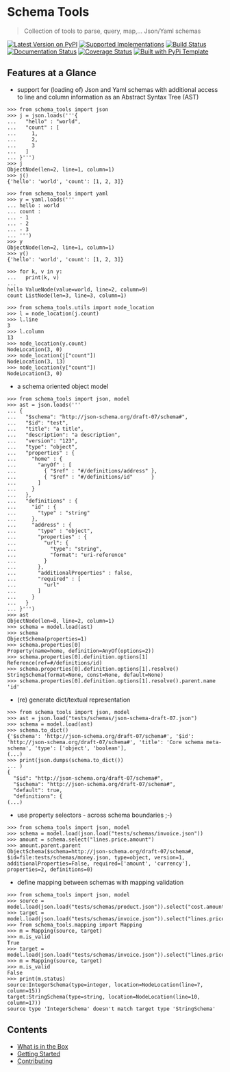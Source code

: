 # Schema Tools

> Collection of tools to parse, query, map,... Json/Yaml schemas

[![Latest Version on PyPI](https://img.shields.io/pypi/v/schema-tools.svg)](https://pypi.python.org/pypi/schema-tools/)
[![Supported Implementations](https://img.shields.io/pypi/pyversions/schema-tools.svg)](https://pypi.python.org/pypi/schema-tools/)
[![Build Status](https://secure.travis-ci.org/christophevg/schema-tools.svg?branch=master)](http://travis-ci.org/christophevg/schema-tools)
[![Documentation Status](https://readthedocs.org/projects/schema-tools/badge/?version=latest)](https://schema-tools.readthedocs.io/en/latest/?badge=latest)
[![Coverage Status](https://coveralls.io/repos/github/christophevg/schema-tools/badge.svg?branch=master)](https://coveralls.io/github/christophevg/schema-tools?branch=master)
[![Built with PyPi Template](https://img.shields.io/badge/PyPi_Template-v0.1.4-blue.svg)](https://github.com/christophevg/pypi-template)

## Features at a Glance

- support for (loading of) Json and Yaml schemas with additional access to line and column information as an Abstract Syntax Tree (AST)

```pycon
>>> from schema_tools import json
>>> j = json.loads('''{
...   "hello" : "world",
...   "count" : [
...     1,
...     2,
...     3
...   ]
... }''')
>>> j
ObjectNode(len=2, line=1, column=1)
>>> j()
{'hello': 'world', 'count': [1, 2, 3]}

>>> from schema_tools import yaml
>>> y = yaml.loads('''
... hello : world
... count :
... - 1
... - 2
... - 3
... ''')
>>> y
ObjectNode(len=2, line=1, column=1)
>>> y()
{'hello': 'world', 'count': [1, 2, 3]}

>>> for k, v in y:
...   print(k, v)
... 
hello ValueNode(value=world, line=2, column=9)
count ListNode(len=3, line=3, column=1)

>>> from schema_tools.utils import node_location
>>> l = node_location(j.count)
>>> l.line
3
>>> l.column
13
>>> node_location(y.count)
NodeLocation(3, 0)
>>> node_location(j["count"])
NodeLocation(3, 13)
>>> node_location(y["count"])
NodeLocation(3, 0)
```

- a schema oriented object model

```pycon
>>> from schema_tools import json, model
>>> ast = json.loads('''
... {
...   "$schema": "http://json-schema.org/draft-07/schema#",
...   "$id": "test",
...   "title": "a title",
...   "description": "a description",
...   "version": "123",
...   "type": "object",
...   "properties" : {
...     "home" : {
...       "anyOf" : [
...         { "$ref" : "#/definitions/address" },
...         { "$ref" : "#/definitions/id"      }
...       ]
...     }
...   },
...   "definitions" : {
...     "id" : {
...       "type" : "string"
...     },
...     "address" : {
...       "type" : "object",
...       "properties" : {
...         "url": {
...           "type": "string",
...           "format": "uri-reference"
...         }
...       },
...       "additionalProperties" : false,
...       "required" : [
...         "url"
...       ]
...     } 
...   }
... }''')
>>> ast
ObjectNode(len=8, line=2, column=1)
>>> schema = model.load(ast)
>>> schema
ObjectSchema(properties=1)
>>> schema.properties[0]
Property(name=home, definition=AnyOf(options=2))
>>> schema.properties[0].definition.options[1]
Reference(ref=#/definitions/id)
>>> schema.properties[0].definition.options[1].resolve()
StringSchema(format=None, const=None, default=None)
>>> schema.properties[0].definition.options[1].resolve().parent.name
'id'
```

- (re) generate dict/textual representation

```pycon
>>> from schema_tools import json, model
>>> ast = json.load("tests/schemas/json-schema-draft-07.json")
>>> schema = model.load(ast)
>>> schema.to_dict()
{'$schema': 'http://json-schema.org/draft-07/schema#', '$id': 'http://json-schema.org/draft-07/schema#', 'title': 'Core schema meta-schema', 'type': ['object', 'boolean'],
(...)
>>> print(json.dumps(schema.to_dict())
... )
{
  "$id": "http://json-schema.org/draft-07/schema#",
  "$schema": "http://json-schema.org/draft-07/schema#",
  "default": true,
  "definitions": {
(...)
```

- use property selectors - across schema boundaries ;-)

```pycon
>>> from schema_tools import json, model
>>> schema = model.load(json.load("tests/schemas/invoice.json"))
>>> amount = schema.select("lines.price.amount")
>>> amount.parent.parent
ObjectSchema($schema=http://json-schema.org/draft-07/schema#, $id=file:tests/schemas/money.json, type=object, version=1, additionalProperties=False, required=['amount', 'currency'], properties=2, definitions=0)
```

- define mapping between schemas with mapping validation

```pycon
>>> from schema_tools import json, model
>>> source = model.load(json.load("tests/schemas/product.json")).select("cost.amount")
>>> target = model.load(json.load("tests/schemas/invoice.json")).select("lines.price.amount")
>>> from schema_tools.mapping import Mapping
>>> m = Mapping(source, target)
>>> m.is_valid
True
>>> target = model.load(json.load("tests/schemas/invoice.json")).select("lines.price.currency")
>>> m = Mapping(source, target)
>>> m.is_valid
False
>>> print(m.status)
source:IntegerSchema(type=integer, location=NodeLocation(line=7, column=15))
target:StringSchema(type=string, location=NodeLocation(line=10, column=17))
source type 'IntegerSchema' doesn't match target type 'StringSchema'
```

## Contents

* [What is in the Box](whats-in-the-box.md)
* [Getting Started](getting-started.md)
* [Contributing](contributing.md)
